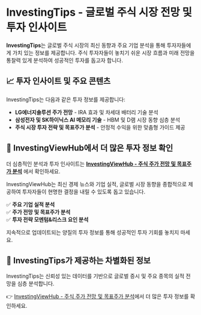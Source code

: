 # InvestingTips - 글로벌 주식 시장 전망 및 투자 인사이트

**InvestingTips**는 글로벌 주식 시장의 최신 동향과 주요 기업 분석을 통해 투자자들에게 가치 있는 정보를 제공합니다. 주식 투자자들이 놓치기 쉬운 시장 흐름과 미래 전망을 통찰력 있게 분석하여 성공적인 투자를 돕고자 합니다.

## 📈 투자 인사이트 및 주요 콘텐츠
InvestingTips는 다음과 같은 투자 정보를 제공합니다:

- **LG에너지솔루션 주가 전망** - IRA 효과 및 차세대 배터리 기술 분석
- **삼성전자 및 SK하이닉스 AI 메모리 기술** - HBM 및 D램 시장 동향 심층 분석
- **주식 시장 투자 전략 및 목표주가 분석** - 안정적 수익을 위한 맞춤형 가이드 제공

## 🔎 InvestingViewHub에서 더 많은 투자 정보 확인
더 심층적인 분석과 투자 인사이트는 **[InvestingViewHub - 주식 주가 전망 및 목표주가 분석](https://investingviewhub.com)** 에서 확인하세요. 

InvestingViewHub는 최신 경제 뉴스와 기업 실적, 글로벌 시장 동향을 종합적으로 제공하여 투자자들이 현명한 결정을 내릴 수 있도록 돕고 있습니다.

✅ **주요 기업 실적 분석**  
✅ **주가 전망 및 목표주가 분석**  
✅ **투자 전략 모멘텀&리스크 요인 분석**  

지속적으로 업데이트되는 양질의 투자 정보를 통해 성공적인 투자 기회를 놓치지 마세요.

## 🚀 InvestingTips가 제공하는 차별화된 정보
InvestingTips는 신뢰성 있는 데이터를 기반으로 글로벌 증시 및 주요 종목의 실적 전망을 심층 분석합니다. 

👉 [InvestingViewHub - 주식 주가 전망 및 목표주가 분석](https://investingviewhub.com)에서 더 많은 투자 정보를 확인하세요.  
